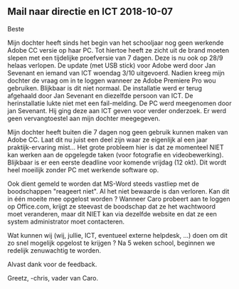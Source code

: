 ## Mail naar directie en ICT 2018-10-07

Beste

Mijn dochter heeft sinds het begin van het schooljaar nog geen werkende Adobe CC versie op haar PC. Tot hiertoe heeft ze zicht uit de  brand moeten slepen met een tijdelijke proefversie van 7 dagen. Deze is nu ook op 28/9 helaas verlopen.
De update (met USB stick) voor Adobe werd door Jan Sevenant en iemand van ICT woendag 3/10 uitgevoerd. 
Nadien kreeg mijn dochter de vraag om in te loggen wanneer ze Adobe Premiere Pro wou gebruiken. Blijkbaar is dit niet normaal.
De installatie werd er terug afgehaald door Jan Sevenant en diezelfde persoon van ICT. 
De herinstallatie lukte niet met een fail-melding.
De PC werd meegenomen door jan Sevenant. Hij ging deze aan ICT geven voor verder onderzoek. Er werd geen vervangtoestel aan mijn dochter meegegeven.

Mijn dochter heeft buiten die 7 dagen nog geen gebruik kunnen maken van Adobe CC. Laat dit nu juist een deel zijn waar ze eigenlijk al een jaar praktijk-ervaring mist... Het grote probleem hier is dat ze momenteel NIET kan werken aan de opgelegde taken (voor fotografie en videobewerking). Blijkbaar is er een eerste deadline voor komende vrijdag (12 okt). Dit wordt heel moeilijk zonder PC met werkende software op.

Ook dient gemeld te worden dat MS-Word steeds vastliep met de boodschappen "reageert niet". Al het niet bewaarde is dan verloren. Kan dit in één moeite mee opgelost worden ?
Wanneer Caro probeert aan te loggen op Office.com, krijgt ze steevast de boodschap dat ze het wachtwoord moet veranderen, maar dit NIET kan via dezelfde website en dat ze een system administrator moet contacteren. 

Wat kunnen wij (wij, jullie, ICT, eventueel externe helpdesk, ...) doen om dit zo snel mogelijk opgelost te krijgen ? 
Na 5 weken school, beginnen we redelijk zenuwachtig te worden.


Alvast dank voor de feedback.

Greetz,
-chris, vader van Caro.
